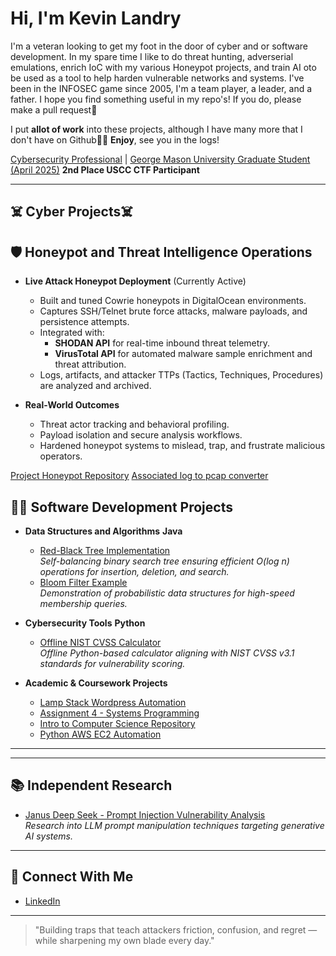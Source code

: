 # Hi, I'm Kevin Landry
I'm a veteran looking to get my foot in the door of cyber and or software development. In my spare time I like to do threat hunting, adverserial emulations, enrich IoC with my various Honeypot projects, and train AI oto be used as a tool to help harden vulnerable networks and systems. I've been in the INFOSEC game since 2005, I'm a team player, a leader, and a father. I hope you find something useful in my repo's! If you do, please make a pull request🫡 

I put **allot of work** into these projects, although I have many more that I don't have on Github🥷🏻
**Enjoy**, see you in the logs!


[Cybersecurity Professional](https://github.com/MaddoxsDad) | [George Mason University Graduate Student (April 2025)](https://www.linkedin.com/in/kevinlandrycyber) **2nd Place USCC CTF Participant**

---
##  ☠️ Cyber Projects☠️
## 🛡️ Honeypot and Threat Intelligence Operations

- **Live Attack Honeypot Deployment** (Currently Active)
  - Built and tuned Cowrie honeypots in DigitalOcean environments.
  - Captures SSH/Telnet brute force attacks, malware payloads, and persistence attempts.
  - Integrated with:
    - **SHODAN API** for real-time inbound threat telemetry.
    - **VirusTotal API** for automated malware sample enrichment and threat attribution.
  - Logs, artifacts, and attacker TTPs (Tactics, Techniques, Procedures) are analyzed and archived.

- **Real-World Outcomes**
  - Threat actor tracking and behavioral profiling.
  - Payload isolation and secure analysis workflows.
  - Hardened honeypot systems to mislead, trap, and frustrate malicious operators.

[Project Honeypot Repository](https://github.com/MaddoxsDad/Honeypot)
[Associated log to pcap converter](https://github.com/MaddoxsDad/log2pcap)

## 👨‍💻 Software Development Projects

- **Data Structures and Algorithms** **Java**
  - [Red-Black Tree Implementation](https://github.com/MaddoxsDad/RedBlack)  
    *Self-balancing binary search tree ensuring efficient O(log n) operations for insertion, deletion, and search.*
  - [Bloom Filter Example](https://github.com/MaddoxsDad/BloomFilter)  
    *Demonstration of probabilistic data structures for high-speed membership queries.*

- **Cybersecurity Tools** **Python**
  - [Offline NIST CVSS Calculator](https://github.com/MaddoxsDad/Offline-NIST-CVSS-Calculator)  
    *Offline Python-based calculator aligning with NIST CVSS v3.1 standards for vulnerability scoring.*

- **Academic & Coursework Projects**
  - [Lamp Stack Wordpress Automation](https://github.com/MaddoxsDad/CPSC318-Lab6)
  - [Assignment 4 - Systems Programming](https://github.com/MaddoxsDad/assignment4)
  - [Intro to Computer Science Repository](https://github.com/MaddoxsDad/Kevs240-Repo)
  - [Python AWS EC2 Automation](https://github.com/MaddoxsDad/Python_EC2)

---


---

## 📚 Independent Research

- [Janus Deep Seek - Prompt Injection Vulnerability Analysis](https://github.com/MaddoxsDad/Janus_Deep_Seek_Shawshank)  
  *Research into LLM prompt manipulation techniques targeting generative AI systems.*

---

## 🤝 Connect With Me

- [LinkedIn](https://www.linkedin.com/in/kevinlandrycyber)

---

> "Building traps that teach attackers friction, confusion, and regret — while sharpening my own blade every day."
